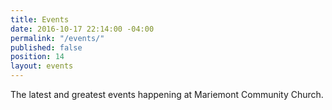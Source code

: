 ```yaml
---
title: Events
date: 2016-10-17 22:14:00 -04:00
permalink: "/events/"
published: false
position: 14
layout: events
---
```


The latest and greatest events happening at Mariemont Community Church. 